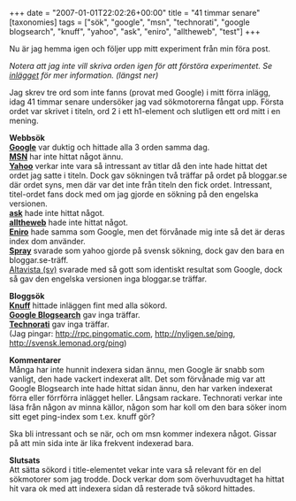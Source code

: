 +++
date = "2007-01-01T22:02:26+00:00"
title = "41 timmar senare"
[taxonomies]
tags = ["sök", "google", "msn", "technorati", "google blogsearch", "knuff", "yahoo", "ask", "eniro", "alltheweb", "test"]
+++

Nu är jag hemma igen och följer upp mitt experiment från min föra post.

*Notera att jag inte vill skriva orden igen för att förstöra experimentet. Se [inlägget][1] för mer information. (längst ner)*

Jag skrev tre ord som inte fanns (provat med Google) i mitt förra inlägg, idag 41 timmar senare undersöker jag vad sökmotorerna fångat upp. Första ordet var skrivet i titeln, ord 2 i ett h1-element och slutligen ett ord mitt i en mening.

**Webbsök**  
**[Google][2]** var duktig och hittade alla 3 orden samma dag.  
**[MSN][3]** har inte hittat något ännu.  
**[Yahoo][4]** verkar inte vara så intressant av titlar då den inte hade hittat det ordet jag satte i titeln. Dock gav sökningen två träffar på ordet på bloggar.se där ordet syns, men där var det inte från titeln den fick ordet. Intressant, titel-ordet fans dock med om jag gjorde en sökning på den engelska versionen.  
**[ask][5]** hade inte hittat något.  
**[alltheweb][6]** hade inte hittat något.  
**[Eniro][7]** hade samma som Google, men det förvånade mig inte så det är deras index dom använder.  
**[Spray][8]** svarade som yahoo gjorde på svensk sökning, dock gav den bara en bloggar.se-träff.  
[Altavista (sv)][9] svarade med så gott som identiskt resultat som Google, dock så gav den engelska versionen inga bloggar.se träffar.

**Bloggsök**  
**[Knuff][10]** hittade inläggen fint med alla sökord.  
**[Google Blogsearch][11]** gav inga träffar.  
**[Technorati][12]** gav inga träffar.  
(Jag pingar: <http://rpc.pingomatic.com>, <http://nyligen.se/ping>, <http://svensk.lemonad.org/ping>)

**Kommentarer**  
Många har inte hunnit indexera sidan ännu, men Google är snabb som vanligt, den hade vackert indexerat allt. Det som förvånade mig var att Google Blogsearch inte hade hittat sidan ännu, den har varken indexerat förra eller förrförra inlägget heller. Långsam rackare. Technorati verkar inte läsa från någon av minna källor, någon som har koll om den bara söker inom sitt eget ping-index som t.ex. knuff gör?

Ska bli intressant och se när, och om msn kommer indexera något. Gissar på att min sida inte är lika frekvent indexerad bara.

**Slutsats**  
Att sätta sökord i title-elementet vekar inte vara så relevant för en del sökmotorer som jag trodde. Dock verkar dom som överhuvudtaget ha hittat hit vara ok med att indexera sidan då resterade två sökord hittades.



<small></small>

 [1]: http://www.junkpile.se/~s/wp/?p=252
 [2]: http://www.google.com
 [3]: http://www.msn.se
 [4]: http://www.yahoo.com
 [5]: http://www.ask.com
 [6]: http://www.alltheweb.com
 [7]: http://www.eniro.se
 [8]: http://www.spray.se
 [9]: http://se.altavista.com
 [10]: http://www.knuff.se
 [11]: http://blogsearch.google.com
 [12]: http://technorati.com

